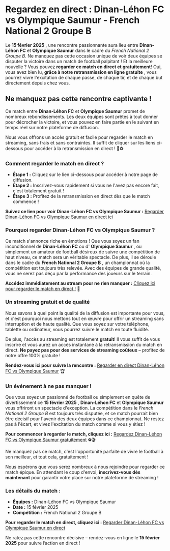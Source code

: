 # Regardez en direct : Dinan-Léhon FC vs Olympique Saumur - French National 2 Groupe B

Le **15 février 2025** , une rencontre passionnante aura lieu entre **Dinan-Léhon FC** et **Olympique Saumur** dans le cadre du _French National 2 Groupe B_. Ne manquez pas cette occasion unique de voir deux équipes se disputer la victoire dans un match de football palpitant ! Et la meilleure nouvelle ? Vous pouvez **regarder ce match en direct et gratuitement**! Oui, vous avez bien lu, **grâce à notre retransmission en ligne gratuite** , vous pourrez vivre l'excitation de chaque passe, de chaque tir, et de chaque but directement depuis chez vous.

## Ne manquez pas cette rencontre captivante !

Ce match entre **Dinan-Léhon FC** et **Olympique Saumur** promet de nombreux rebondissements. Les deux équipes sont prêtes à tout donner pour décrocher la victoire, et vous pouvez en faire partie en le suivant en temps réel sur notre plateforme de diffusion.

Nous vous offrons un accès gratuit et facile pour regarder le match en streaming, sans frais et sans contraintes. Il suffit de cliquer sur les liens ci-dessous pour accéder à la retransmission en direct ! 🎥⚽

### Comment regarder le match en direct ?

- **Étape 1 :** Cliquez sur le lien ci-dessous pour accéder à notre page de diffusion.
- **Étape 2 :** Inscrivez-vous rapidement si vous ne l'avez pas encore fait, c'est totalement gratuit !
- **Étape 3 :** Profitez de la retransmission en direct dès que le match commence !

**Suivez ce lien pour voir Dinan-Léhon FC vs Olympique Saumur :** [Regarder Dinan-Léhon FC vs Olympique Saumur en direct ici](https://tinyurl.com/livestreamfreeo?st=Dinan-L%C3%A9hon+FC+vs+Olympique+Saumur&si=ghc)

### Pourquoi regarder Dinan-Léhon FC vs Olympique Saumur ?

Ce match s'annonce riche en émotions ! Que vous soyez un fan inconditionnel de **Dinan-Léhon FC** ou d' **Olympique Saumur** , ou simplement un amateur de football désireux de suivre une compétition de haut niveau, ce match sera un véritable spectacle. De plus, il se déroule dans le cadre du **French National 2 Groupe B** , un championnat où la compétition est toujours très relevée. Avec des équipes de grande qualité, vous ne serez pas déçu par la performance des joueurs sur le terrain.

**Accédez immédiatement au stream pour ne rien manquer :** [Cliquez ici pour regarder le match en direct !](https://tinyurl.com/livestreamfreeo?st=Dinan-L%C3%A9hon+FC+vs+Olympique+Saumur&si=ghc) 🔴

### Un streaming gratuit et de qualité

Nous savons à quel point la qualité de la diffusion est importante pour vous, et c'est pourquoi nous mettons tout en œuvre pour offrir un streaming sans interruption et de haute qualité. Que vous soyez sur votre téléphone, tablette ou ordinateur, vous pourrez suivre le match en toute fluidité.

De plus, l'accès au streaming est totalement **gratuit**! Il vous suffit de vous inscrire et vous aurez un accès instantané à la retransmission du match en direct. **Ne payez pas pour des services de streaming coûteux** – profitez de notre offre 100% gratuite !

**Rendez-vous ici pour suivre la rencontre :** [Regarder en direct Dinan-Léhon FC vs Olympique Saumur](https://tinyurl.com/livestreamfreeo?st=Dinan-L%C3%A9hon+FC+vs+Olympique+Saumur&si=ghc) 🏆

### Un événement à ne pas manquer !

Que vous soyez un passionné de football ou simplement en quête de divertissement ce **15 février 2025** , **Dinan-Léhon FC** et **Olympique Saumur** vous offriront un spectacle d'exception. La compétition dans le _French National 2 Groupe B_ est toujours très disputée, et ce match pourrait bien être décisif pour l'avenir des deux équipes dans ce championnat. Ne restez pas à l'écart, et vivez l'excitation du match comme si vous y étiez !

**Pour commencer à regarder le match, cliquez ici :** [Regardez Dinan-Léhon FC vs Olympique Saumur gratuitement](https://tinyurl.com/livestreamfreeo?st=Dinan-L%C3%A9hon+FC+vs+Olympique+Saumur&si=ghc) ⚽🎬

Ne manquez pas ce match, c'est l'opportunité parfaite de vivre le football à son meilleur, et tout cela, gratuitement !

Nous espérons que vous serez nombreux à nous rejoindre pour regarder ce match épique. En attendant le coup d'envoi, **inscrivez-vous dès maintenant** pour garantir votre place sur notre plateforme de streaming !

### Les détails du match :

- **Équipes :** Dinan-Léhon FC vs Olympique Saumur
- **Date :** 15 février 2025
- **Compétition :** French National 2 Groupe B

**Pour regarder le match en direct, cliquez ici :** [Regarder Dinan-Léhon FC vs Olympique Saumur en direct](https://tinyurl.com/livestreamfreeo?st=Dinan-L%C3%A9hon+FC+vs+Olympique+Saumur&si=ghc)

Ne ratez pas cette rencontre décisive – rendez-vous en ligne le **15 février 2025** pour suivre l’action en direct !

